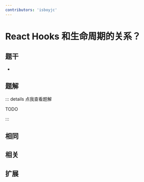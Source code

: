 ```yaml
---
contributors: 'isboyjc'
---
```


# React Hooks 和生命周期的关系？


## 题干

- 



## 题解

::: details 点我查看题解

  TODO

:::



## 相同


## 相关


## 扩展

